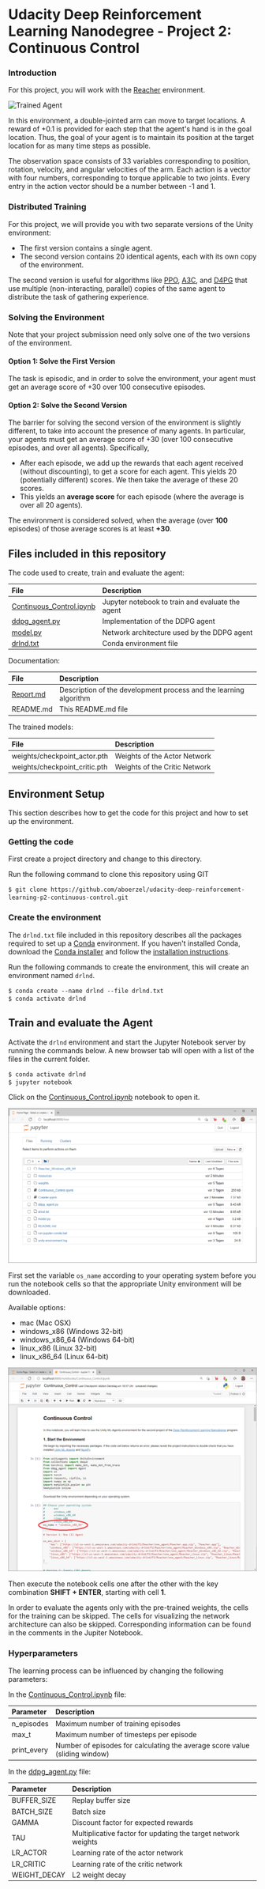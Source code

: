 [//]: # (Image References)

[image1]: https://user-images.githubusercontent.com/10624937/43851024-320ba930-9aff-11e8-8493-ee547c6af349.gif "Trained Agent"


# Udacity Deep Reinforcement Learning Nanodegree - Project 2: Continuous Control

### Introduction

For this project, you will work with the [Reacher](https://github.com/Unity-Technologies/ml-agents/blob/master/docs/Learning-Environment-Examples.md#reacher) environment.

![Trained Agent][image1]

In this environment, a double-jointed arm can move to target locations. A reward of +0.1 is provided for each step that the agent's hand is in the goal location. Thus, the goal of your agent is to maintain its position at the target location for as many time steps as possible.

The observation space consists of 33 variables corresponding to position, rotation, velocity, and angular velocities of the arm. Each action is a vector with four numbers, corresponding to torque applicable to two joints. Every entry in the action vector should be a number between -1 and 1.

### Distributed Training

For this project, we will provide you with two separate versions of the Unity environment:
- The first version contains a single agent.
- The second version contains 20 identical agents, each with its own copy of the environment.  

The second version is useful for algorithms like [PPO](https://arxiv.org/pdf/1707.06347.pdf), [A3C](https://arxiv.org/pdf/1602.01783.pdf), and [D4PG](https://openreview.net/pdf?id=SyZipzbCb) that use multiple (non-interacting, parallel) copies of the same agent to distribute the task of gathering experience.  

### Solving the Environment

Note that your project submission need only solve one of the two versions of the environment. 

#### Option 1: Solve the First Version

The task is episodic, and in order to solve the environment,  your agent must get an average score of +30 over 100 consecutive episodes.

#### Option 2: Solve the Second Version

The barrier for solving the second version of the environment is slightly different, to take into account the presence of many agents.  In particular, your agents must get an average score of +30 (over 100 consecutive episodes, and over all agents).  Specifically,
- After each episode, we add up the rewards that each agent received (without discounting), to get a score for each agent.  This yields 20 (potentially different) scores.  We then take the average of these 20 scores. 
- This yields an **average score** for each episode (where the average is over all 20 agents).

The environment is considered solved, when the average (over **100** episodes) of those average scores is at least **+30**. 


[//]: # (Image References)

[image1]: https://user-images.githubusercontent.com/10624937/42135619-d90f2f28-7d12-11e8-8823-82b970a54d7e.gif "Trained Agent"


## Files included in this repository

The code used to create, train and evaluate the agent:

|File                                                         |Description                                                        |
|:------------------------------------------------------------|:------------------------------------------------------------------|
|[Continuous_Control.ipynb](Continuous_Control.ipynb)         |Jupyter notebook to train and evaluate the agent                   |
|[ddpg_agent.py](ddpg_agent.py)                               |Implementation of the DDPG agent                                    |
|[model.py](model.py)                                         |Network architecture used by the DDPG agent                         |
|[drlnd.txt](drlnd.txt)                                       |Conda environment file                                             |

Documentation:

|File                                                         |Description                                                        |
|:------------------------------------------------------------|:------------------------------------------------------------------|
|[Report.md](Report.md)                                       |Description of the development process and the learning algorithm  |
|README.md                                                    |This README.md file                                                |

The trained models:

|File                                               |Description                         |
|:--------------------------------------------------|:-----------------------------------|
|weights/checkpoint_actor.pth                       |Weights of the Actor Network        |
|weights/checkpoint_critic.pth                      |Weights of the Critic Network       |


## Environment Setup

This section describes how to get the code for this project and how to set up the environment.

### Getting the code

First create a project directory and change to this directory.

Run the following command to clone this repository using GIT

```
$ git clone https://github.com/aboerzel/udacity-deep-reinforcement-learning-p2-continuous-control.git
```

### Create the environment
The `drlnd.txt` file included in this repository describes all the packages required to set up a [Conda](https://docs.conda.io/projects/conda/en/latest/index.html) environment.
If you haven't installed Conda, download the [Conda installer](https://www.anaconda.com/distribution/) and follow the [installation instructions](https://docs.anaconda.com/anaconda/install/).

Run the following commands to create the environment, this will create an environment named `drlnd`.

```
$ conda create --name drlnd --file drlnd.txt
$ conda activate drlnd  
```

## Train and evaluate the Agent

Activate the `drlnd` environment and start the Jupyter Notebook server by running the commands below. A new browser tab will open with a list of the files in the current folder.

```
$ conda activate drlnd
$ jupyter notebook
```

Click on the [Continuous_Control.ipynb](Continuous_Control.ipynb) notebook to open it.  

![](./resources/jupyter_notebook_workspace.png)  

First set the variable `os_name` according to your operating system before you run the notebook cells so that the appropriate Unity environment will be downloaded.

Available options:

* mac (Mac OSX)
* windows_x86 (Windows 32-bit)
* windows_x86_64 (Windows 64-bit)
* linux_x86 (Linux 32-bit)
* linux_x86_64 (Linux 64-bit) 

![](./resources/choose_operating_system.png)

Then execute the notebook cells one after the other with the key combination **SHIFT + ENTER**, starting with cell **1**.

In order to evaluate the agents only with the pre-trained weights, the cells for the training can be skipped. 
The cells for visualizing the network architecture can also be skipped. 
Corresponding information can be found in the comments in the Jupiter Notebook.

### Hyperparameters
The learning process can be influenced by changing the following parameters:  

In the [Continuous_Control.ipynb](Continuous_Control.ipynb) file:  

|Parameter         |Description|
|:-----------------|:----------|
|n_episodes        |Maximum number of training episodes|
|max_t             |Maximum number of timesteps per episode|
|print_every       |Number of episodes for calculating the average score value (sliding window)|

In the [ddpg_agent.py](ddpg_agent.py) file:

|Parameter                 |Description|
|:-------------------------|:----------|
|BUFFER_SIZE               |Replay buffer size|
|BATCH_SIZE                |Batch size|
|GAMMA                     |Discount factor for expected rewards|
|TAU                       |Multiplicative factor for updating the target network weights|
|LR_ACTOR                  |Learning rate of the actor network|
|LR_CRITIC                 |Learning rate of the critic network|
|WEIGHT_DECAY              |L2 weight decay|
